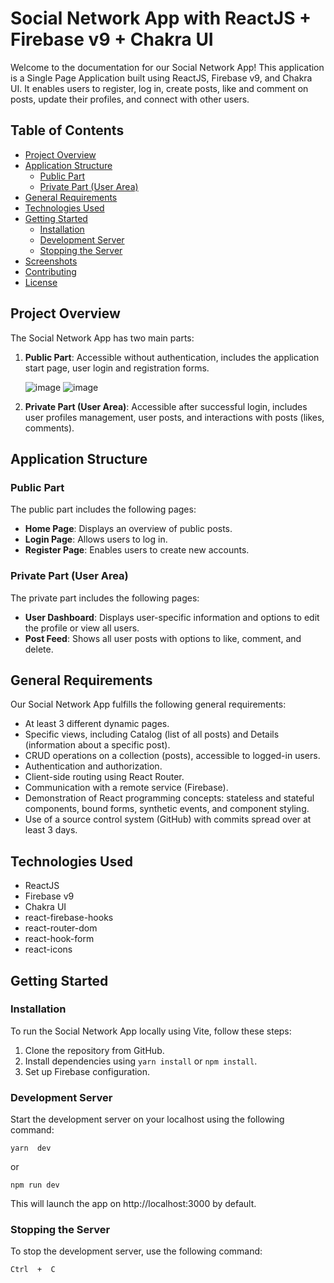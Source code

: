 # Social Network App with ReactJS + Firebase v9 + Chakra UI

Welcome to the documentation for our Social Network App! This application is a Single Page Application built using ReactJS, Firebase v9, and Chakra UI. It enables users to register, log in, create posts, like and comment on posts, update their profiles, and connect with other users.

## Table of Contents
- [Project Overview](#project-overview)
- [Application Structure](#application-structure)
  - [Public Part](#public-part)
  - [Private Part (User Area)](#private-part-user-area)
- [General Requirements](#general-requirements)
- [Technologies Used](#technologies-used)
- [Getting Started](#getting-started)
  - [Installation](#installation)
  - [Development Server](#development-server)
  - [Stopping the Server](#stopping-the-server)
- [Screenshots](#screenshots)
- [Contributing](#contributing)
- [License](#license)

## Project Overview

The Social Network App has two main parts:
1. **Public Part**: Accessible without authentication, includes the application start page, user login and registration forms.
   
   ![image](https://github.com/IvanChokoev/react-softuni-project/assets/102393638/fe8b2e23-139d-4bbe-8a55-4e92e4b50f4f) ![image](https://github.com/IvanChokoev/react-softuni-project/assets/102393638/fd105de4-3d77-4a83-8a99-dc3fb9882e4d)

3. **Private Part (User Area)**: Accessible after successful login, includes user profiles management, user posts, and interactions with posts (likes, comments).

## Application Structure

### Public Part

The public part includes the following pages:
- **Home Page**: Displays an overview of public posts.
- **Login Page**: Allows users to log in.
- **Register Page**: Enables users to create new accounts.

### Private Part (User Area)

The private part includes the following pages:
- **User Dashboard**: Displays user-specific information and options to edit the profile or view all users.
- **Post Feed**: Shows all user posts with options to like, comment, and delete.

## General Requirements

Our Social Network App fulfills the following general requirements:
- At least 3 different dynamic pages.
- Specific views, including Catalog (list of all posts) and Details (information about a specific post).
- CRUD operations on a collection (posts), accessible to logged-in users.
- Authentication and authorization.
- Client-side routing using React Router.
- Communication with a remote service (Firebase).
- Demonstration of React programming concepts: stateless and stateful components, bound forms, synthetic events, and component styling.
- Use of a source control system (GitHub) with commits spread over at least 3 days.

## Technologies Used

- ReactJS
- Firebase v9
- Chakra UI
- react-firebase-hooks
- react-router-dom
- react-hook-form
- react-icons

## Getting Started

### Installation

To run the Social Network App locally using Vite, follow these steps:

1. Clone the repository from GitHub.
2. Install dependencies using `yarn install` or `npm install`.
3. Set up Firebase configuration.

### Development Server

Start the development server on your localhost using the following command:

    yarn  dev

or

    npm run dev

This will launch the app on http://localhost:3000 by default.


### Stopping the Server

To stop the development server, use the following command:

    Ctrl  +  C
